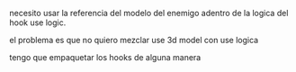 necesito usar la referencia del 
modelo del enemigo adentro de la logica del hook use logic.

el problema es que no quiero mezclar use 3d model con use logica

tengo que empaquetar los hooks de alguna manera